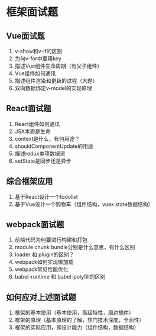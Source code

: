 # 框架面试题
## Vue面试题
1. v-show和v-if的区别
2. 为何v-for中要用key
3. 描述Vue组件生命周期（有父子组件）
4. Vue组件如何通讯
5. 描述组件渲染和更新的过程（大题）
6. 双向数据绑定v-model的实现原理


## React面试题
1. React组件如何通讯
2. JSX本质是生命
3. context是什么，有何用途？
4. shouldComponentUpdate的用途
5. 描述redux单项数据流
6. setState是同步还是异步


## 综合框架应用
1. 基于React设计一个todolist
2. 基于Vue设计一个购物车（组件结构，vuex state数据结构）


## webpack面试题
1. 前端代码为何要进行构建和打包
2. module chunk bundle分别是什么意思，有什么区别
3. loader 和 plugin的区别？
4. webpack如何实现懒加载
5. webpack常见性能优化
6. babel-runtime 和 babel-polyfill的区别


## 如何应对上述面试题
1. 框架的基本使用（基本使用，高级特性，周边插件）
2. 框架的原理（基本原理的了解，热门技术深度，全面性）
3. 框架的实际应用，即设计能力（组件结构，数据结构）

